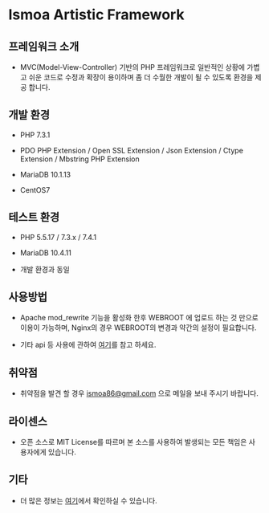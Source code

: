 # Ismoa Artistic Framework


## 프레임워크 소개
* MVC(Model-View-Controller) 기반의 PHP 프레임워크로 일반적인 상황에 가볍고 쉬운 코드로 수정과 확장이 용이하며 좀 더 수월한 개발이 될 수 있도록 환경을 제공 합니다.


## 개발 환경
* PHP 7.3.1

* PDO PHP Extension / Open SSL Extension / Json Extension / Ctype Extension / Mbstring PHP Extension

* MariaDB 10.1.13

* CentOS7


## 테스트 환경
* PHP 5.5.17 / 7.3.x / 7.4.1

* MariaDB 10.4.11

* 개발 환경과 동일


## 사용방법

* Apache mod_rewrite 기능을 활성화 한후 WEBROOT 에 업로드 하는 것 만으로 이용이 가능하며, Nginx의 경우 WEBROOT의 변경과 약간의 설정이 필요합니다.

* 기타 api 등 사용에 관하여 <a href="https://ismoa.net/document">여기</a>를 참고 하세요.


## 취약점

* 취약점을 발견 할 경우 ismoa86@gmail.com 으로 메일을 보내 주시기 바랍니다.


## 라이센스

* 오픈 소스로 MIT License를 따르며 본 소스를 사용하여 발생되는 모든 책임은 사용자에게 있습니다.


## 기타
 * 더 많은 정보는 <a href="https://ismoa.net/document">여기</a>에서 확인하실 수 있습니다.
